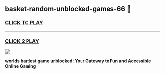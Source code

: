 
## basket-random-unblocked-games-66 👋
<h3>
<a href="https://premium.freeplayer.one?title=basket-random-unblocked-games-66&ref=14F">CLICK TO PLAY</a></h3>
<hr>

<h3>
<a href="https://premium.freeplayer.one?title=basket-random-unblocked-games-66&ref=14F">CLICK 2 PLAY</a>
  
</h3>

<a href="https://premium.freeplayer.one?title=basket-random-unblocked-games-66&ref=12F/"><img src="https://clearcache.store/games.png"></a>


**worlds hardest game unblocked: Your Gateway to Fun and Accessible Online Gaming**
